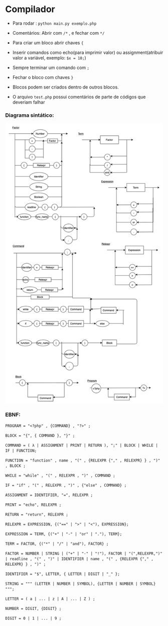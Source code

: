 # Compilador

 - Para rodar : ``` python main.py exemplo.php ```
 - Comentários: Abrir com `/*` , e fechar com `*/`
 - Para criar um bloco abrir chaves `{`
 - Inserir comandos como echo(para imprimir valor) ou assignment(atribuir valor a variável, exemplo: `$x = 10;`)
 - Sempre terminar um comando com `;`
 - Fechar o bloco com chaves `}`
 - Blocos podem ser criados dentro de outros blocos.
 
 - O arquivo `test.php` possui comentários de parte de códigos que deveriam falhar 

### Diagrama sintático:

![alt text](ds_compilador.png)

### EBNF:

`PROGRAM = "<?php" , {COMMAND} , "?>" ;`

`BLOCK = "{", { COMMAND }, "}" ;`

`COMMAND = ( λ | ASSIGNMENT | PRINT | RETURN ), ";" | BLOCK | WHILE | IF | FUNCTION;`

`FUNCTION = "function" , name , "(" , {RELEXPR {"," , RELEXPR} } , ")" , BLOCK ;` 

`WHILE = "while" , "(" , RELEXPR , ")" , COMMAND ;`

`IF = "if" , "(" , RELEXPR , ")" , {"else" , COMMAND} ;`

`ASSIGNMENT = IDENTIFIER, "=", RELEXPR ;`

`PRINT = "echo", RELEXPR ;`

`RETURN = "return", RELEXPR ;`

`RELEXPR = EXPRESSION, {("==" | ">" | "<"), EXPRESSION}; `

`EXPRESSION = TERM, {("+" | "-" | "or" | "."), TERM}; `

`TERM = FACTOR, {("*" | "/" | "and"), FACTOR} ;`

`FACTOR = NUMBER | STRING | ("+" | "-" | "!"), FACTOR | "(",RELEXPR,")" | readline , "(" , ")" | IDENTIFIER | name , "(" , {RELEXPR {"," , RELEXPR} } , ")" ;`

`IDENTIFIER = "$", LETTER, { LETTER | DIGIT | "_" };`

`STRING = """ (LETTER | NUMBER | SYMBOL), {LETTER | NUMBER | SYMBOL} """;`

`LETTER = ( a | ... | z | A | ... | Z ) ;`

`NUMBER = DIGIT, {DIGIT} ; `

`DIGIT = 0 | 1 | ... | 9 ;`
